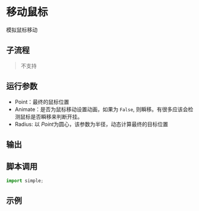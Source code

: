 # 移动鼠标 
模拟鼠标移动

## 子流程
> 不支持


## 运行参数

* Point：最终的鼠标位置
* Animate：是否为鼠标移动设置动画，如果为 `False`, 则瞬移。有很多应该会检测鼠标是否瞬移来判断开挂。
* Radius: 以 *Point*为圆心，该参数为半径，动态计算最终的目标位置

## 输出

    


## 脚本调用

```python
import simple;

```

## 示例